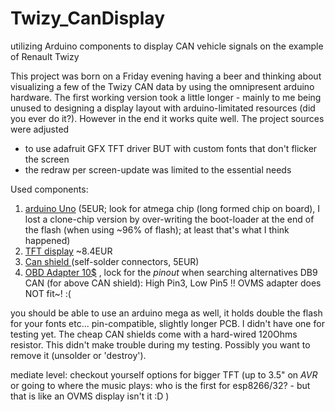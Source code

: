 # Twizy_CanDisplay
utilizing Arduino components to display CAN vehicle signals on the example of Renault Twizy

This project was born on a Friday evening having a beer and thinking about visualizing a few of the Twizy CAN data by using the omnipresent arduino hardware. 
The first working version took a little longer - mainly to me being unused to designing a display layout with arduino-limitated resources (did you ever do it?).
However in the end it works quite well. The project sources were adjusted
- to use adafruit GFX TFT driver BUT with custom fonts that don't flicker the screen
- the redraw per screen-update was limited to the essential needs

Used components:
1) [arduino Uno](https://de.aliexpress.com/item/Arduino-Uno-R3-Kompatibel-Elektronische-ATmega328P-Mikrocontroller-Karte-f-r-Robotik-und-DIY-Projekte/32836425521.html?spm=a2g0x.search0104.3.57.213b303eRYeNmd&ws_ab_test=searchweb0_0%2Csearchweb201602_1_10320_10152_10321_10065_10151_10344_10068_10342_10547_10343_10322_10340_10341_10548_10193_10194_10084_10083_10618_10304_10307_10302_5711211_10180_10313_10059_10184_10534_100031_10319_10103_10627_10626_10624_10623_10622_10186_5722411_10621_10620_5711311%2Csearchweb201603_25%2CppcSwitch_4&algo_expid=fe1368ce-872f-4d52-8570-266512dd62e9-11&algo_pvid=fe1368ce-872f-4d52-8570-266512dd62e9&transAbTest=ae803_3&priceBeautifyAB=0) (5EUR; look for atmega chip (long formed chip on board), 
   I lost a clone-chip version by over-writing the boot-loader at the end of the flash (when using ~96% of flash); at least that's what I think happened)
2) [TFT display](https://de.aliexpress.com/item/Hot-selling-2-8-inch-TFT-Touch-LCD-Screen-Display-Module-for-arduino-UNO-R3-mega2560/32809485905.html?spm=a2g0x.search0104.3.43.203e21a8TddaW8&ws_ab_test=searchweb0_0,searchweb201602_1_10320_10152_10321_10065_10151_10344_10068_10342_10547_10343_10322_10340_10341_10548_10193_10194_10084_10083_10618_10304_10307_10302_5711211_10180_10313_10059_10184_10534_100031_10319_10103_10627_10626_10624_10623_10622_10186_5722411_10621_10620_5711311-normal#cfs,searchweb201603_25,ppcSwitch_4&algo_expid=857043ee-847e-459b-9e99-53bd0180b3b1-6&algo_pvid=857043ee-847e-459b-9e99-53bd0180b3b1&transAbTest=ae803_3&priceBeautifyAB=0)
 ~8.4EUR 
3) [Can shield ](https://de.aliexpress.com/item/1Set-MCP2515-Can-Bus-Shield-Board-SPI-Interface-9-Pins-Standard-Sub-D-Connector-Expansion-Module/32819242555.html?spm=a2g0x.search0104.3.2.422e7f6fe72rXb&ws_ab_test=searchweb0_0,searchweb201602_1_10320_10152_10321_10065_10151_10344_10068_10342_10547_10343_10322_10340_10341_10548_10193_10194_10084_10083_10618_10304_10307_10302_5711211_10180_10313_10059_10184_10534_100031_10319_10103_10627_10626_10624_10623_10622_10186_5722411_10621_10620_5711311,searchweb201603_25,ppcSwitch_4&algo_expid=91f26e02-d7cb-4589-9694-d072f3432757-0&algo_pvid=91f26e02-d7cb-4589-9694-d072f3432757&transAbTest=ae803_3&priceBeautifyAB=0)
(self-solder connectors, 5EUR)
4) [OBD Adapter 10$](https://www.seeedstudio.com/DB9-to-OBD2-Cable-With-Switch-p-2872.html)
   , lock for the _pinout_ when searching alternatives 
   DB9 CAN (for above CAN shield): High Pin3, Low Pin5 !! OVMS adapter does NOT fit~! :(

you should be able to use an arduino mega as well, it holds double the flash for your fonts etc... pin-compatible, slightly longer PCB. 
I didn't have one for testing yet.
The cheap CAN shields come with a hard-wired 120Ohms resistor. This didn't make trouble during my testing. Possibly you want to remove it (unsolder or 'destroy').

mediate level: checkout yourself options for bigger TFT (up to 3.5" on _AVR_ or going to where the music plays: who is the first for esp8266/32? - but that is like an OVMS display isn't it :D )